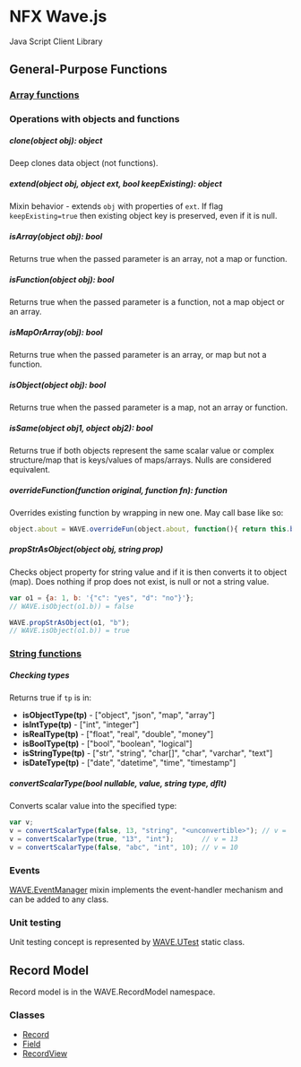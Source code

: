 # NFX Wave.js
Java Script Client Library

## General-Purpose Functions

### [Array functions](ArrayFunctions.md)

### Operations with objects and functions

##### clone(object obj): object
Deep clones data object (not functions).

##### extend(object obj, object ext, bool keepExisting): object
Mixin behavior - extends `obj` with properties of `ext`.
If flag `keepExisting=true` then existing object key is preserved, even if it is null.

##### isArray(object obj): bool
Returns true when the passed parameter is an array, not a map or function.

##### isFunction(object obj): bool
Returns true when the passed parameter is a function, not a map object or an array.

##### isMapOrArray(obj): bool
Returns true when the passed parameter is an array, or map but not a function.

##### isObject(object obj): bool
Returns true when the passed parameter is a map, not an array or function.

##### isSame(object obj1, object obj2): bool
Returns true if both objects represent the same scalar value or complex structure/map that is keys/values of maps/arrays. Nulls are considered equivalent.

##### overrideFunction(function original, function fn): function
Overrides existing function by wrapping in new one. May call base like so:
```js
object.about = WAVE.overrideFun(object.about, function(){ return this.baseFunction() + "overridden" });
```

##### propStrAsObject(object obj, string prop)
Checks object property for string value and if it is then converts it to object (map).
Does nothing if prop does not exist, is null or not a string value.
```js
var o1 = {a: 1, b: '{"c": "yes", "d": "no"}'};
// WAVE.isObject(o1.b)) = false

WAVE.propStrAsObject(o1, "b");
// WAVE.isObject(o1.b)) = true
```
    
### [String functions](StringFunctions.md)

##### Checking types
Returns true if `tp` is in:
* **isObjectType(tp)** - ["object", "json", "map", "array"]
* **isIntType(tp)** - ["int", "integer"]
* **isRealType(tp)** - ["float", "real", "double", "money"]
* **isBoolType(tp)** - ["bool", "boolean", "logical"]
* **isStringType(tp)** - ["str", "string", "char[]", "char", "varchar", "text"]
* **isDateType(tp)** - ["date", "datetime", "time", "timestamp"]

##### convertScalarType(bool nullable, value, string type, dflt)
Converts scalar value into the specified type:
```js
var v;
v = convertScalarType(false, 13, "string", "<unconvertible>"); // v = '13'
v = convertScalarType(true, "13", "int");       // v = 13
v = convertScalarType(false, "abc", "int", 10); // v = 10
```

### Events
[WAVE.EventManager](EventManager.md) mixin implements the event-handler mechanism and can be added to any class.

### Unit testing
Unit testing concept is represented by [WAVE.UTest](UTest.md) static class.


## Record Model
Record model is in the WAVE.RecordModel namespace.

### Classes
* [Record](Record.md)
* [Field](Field.md)
* [RecordView](RecordView.md)


